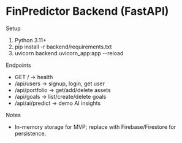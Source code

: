 # FinPredictor Backend (FastAPI)

Setup
1. Python 3.11+
2. pip install -r backend/requirements.txt
3. uvicorn backend.uvicorn_app:app --reload

Endpoints
- GET / -> health
- /api/users -> signup, login, get user
- /api/portfolio -> get/add/delete assets
- /api/goals -> list/create/delete goals
- /api/ai/predict -> demo AI insights

Notes
- In-memory storage for MVP; replace with Firebase/Firestore for persistence.
